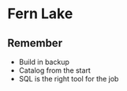 # Fern Lake

## Remember

* Build in backup
* Catalog from the start
* SQL is the right tool for the job